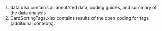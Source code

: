 1. data.xlsx contains all annotated data, coding guides, and summary of the data analysis.
2. CardSortingTags.xlsx contains results of the open coding for tags (additional contexts).
